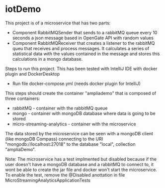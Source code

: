 # iotDemo

This project is of a microservice that has two parts:
- Component RabbitMQSender that sends to a rabbitMQ queue every 10 seconds a json message based in OpenGate API with random values
- Component RabbitMQReceiver that creates a listener to the rabbitMQ queu that receives and process messages. It calculates a series of statistical data with the       values contained in the message and stores this calculations in a mongo database.

Steps to run this project. This has been tested with IntelliJ IDE with docker plugin and DockerDesktop
- Run file docker-compose.yml (needs docker plugin for IntelliJ)

This steps should create the container "ampliademo" that is composed of three containers:
  - rabbitMQ - container with the rabbitMQ queue
  - mongo - container with mongoDB database where data is going to be stored
  - micro-streaming-analytics - container with the microservice
  
The data stored by the microservice can be seen with a mongoDB client (like mongoDB Compass) connecting to the URI "mongodb://localhost:27018" to the database "local", collection "ampliaDemo".

Note: The microservice has a test implmented but disabled because if the user doesn't have a mongoDB database and a rabbitMQ to connect to, it wont be able to create the jar file and docker won't start the microservice. To enable the test, remove the @Disabled anottation in file MicroStreamingAnalyticsApplicationTests
